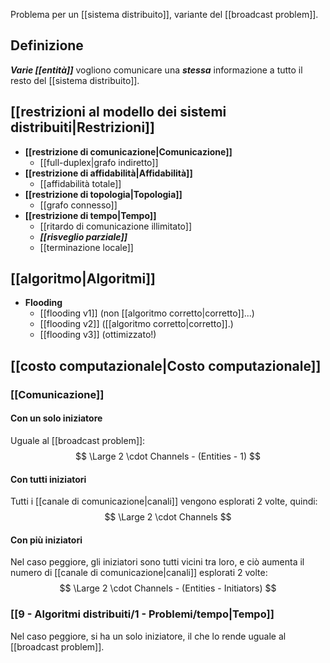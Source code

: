 Problema per un [[sistema distribuito]], variante del [[broadcast problem]].

## Definizione

***Varie [[entità]]*** vogliono comunicare una ***stessa*** informazione a tutto il resto del [[sistema distribuito]].

## [[restrizioni al modello dei sistemi distribuiti|Restrizioni]]

- **[[restrizione di comunicazione|Comunicazione]]**
	- [[full-duplex|grafo indiretto]]
- **[[restrizione di affidabilità|Affidabilità]]**
	- [[affidabilità totale]]
- **[[restrizione di topologia|Topologia]]**
	- [[grafo connesso]]
- **[[restrizione di tempo|Tempo]]**
	- [[ritardo di comunicazione illimitato]]
	- ***[[risveglio parziale]]***
	- [[terminazione locale]]

## [[algoritmo|Algoritmi]]

- **Flooding**
	- [[flooding v1]] (non [[algoritmo corretto|corretto]]...)
	- [[flooding v2]] ([[algoritmo corretto|corretto]].)
	- [[flooding v3]] (ottimizzato!)

## [[costo computazionale|Costo computazionale]]

### [[Comunicazione]]

#### Con un solo iniziatore

Uguale al [[broadcast problem]]:
$$
\Large 2 \cdot Channels - (Entities - 1)
$$

#### Con tutti iniziatori

Tutti i [[canale di comunicazione|canali]] vengono esplorati $2$ volte, quindi:
$$
\Large 2 \cdot Channels
$$

#### Con più iniziatori

Nel caso peggiore, gli iniziatori sono tutti vicini tra loro, e ciò aumenta il numero di [[canale di comunicazione|canali]] esplorati $2$ volte:
$$
\Large 2 \cdot Channels - (Entities - Initiators)
$$

### [[9 - Algoritmi distribuiti/1 - Problemi/tempo|Tempo]]

Nel caso peggiore, si ha un solo iniziatore, il che lo rende uguale al [[broadcast problem]].
